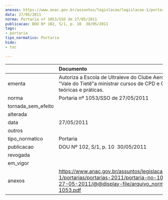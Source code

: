 ```yaml
---
anexos: https://www.anac.gov.br/assuntos/legislacao/legislacao-1/portarias/portarias-2011/portaria-no-1053-sso-de-27-05-2011/@@display-file/arquivo_norma/PA2011-1053.pdf
data: 27/05/2011
norma: Portaria nº 1053/SSO de 27/05/2011
publicacao: DOU Nº 102, S/1, p. 10  30/05/2011
tags:
- portaria
tipo_normatico: Portaria
hide: 
- toc 
 
---
```


|                    | Documento                                                                                                                                                         |
|:-------------------|:------------------------------------------------------------------------------------------------------------------------------------------------------------------|
| ementa             | Autoriza a Escola de Ultraleve do Clube Aerodesportivo "Vale do Tietê"a ministrar cursos de CPD e CPR partes teóricas e práticas.                                 |
| norma              | Portaria nº 1053/SSO de 27/05/2011                                                                                                                                |
| tornada_sem_efeito |                                                                                                                                                                   |
| alterada           |                                                                                                                                                                   |
| data               | 27/05/2011                                                                                                                                                        |
| outros             |                                                                                                                                                                   |
| tipo_normatico     | Portaria                                                                                                                                                          |
| publicacao         | DOU Nº 102, S/1, p. 10  30/05/2011                                                                                                                                |
| revogada           |                                                                                                                                                                   |
| em_vigor           |                                                                                                                                                                   |
| anexos             | https://www.anac.gov.br/assuntos/legislacao/legislacao-1/portarias/portarias-2011/portaria-no-1053-sso-de-27-05-2011/@@display-file/arquivo_norma/PA2011-1053.pdf |
